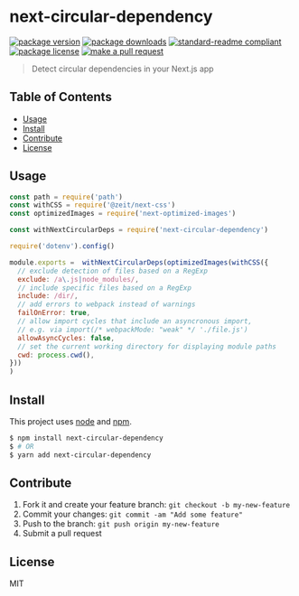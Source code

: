 
# next-circular-dependency
[![package version](https://img.shields.io/npm/v/next-circular-dependency.svg?style=flat-square)](https://npmjs.org/package/next-circular-dependency)
[![package downloads](https://img.shields.io/npm/dm/next-circular-dependency.svg?style=flat-square)](https://npmjs.org/package/next-circular-dependency)
[![standard-readme compliant](https://img.shields.io/badge/readme%20style-standard-brightgreen.svg?style=flat-square)](https://github.com/RichardLitt/standard-readme)
[![package license](https://img.shields.io/npm/l/next-circular-dependency.svg?style=flat-square)](https://npmjs.org/package/next-circular-dependency)
[![make a pull request](https://img.shields.io/badge/PRs-welcome-brightgreen.svg?style=flat-square)](http://makeapullrequest.com)

> Detect circular dependencies in your Next.js app

## Table of Contents

- [Usage](#usage)
- [Install](#install)
- [Contribute](#contribute)
- [License](#License)

## Usage

```js
const path = require('path')
const withCSS = require('@zeit/next-css')
const optimizedImages = require('next-optimized-images')

const withNextCircularDeps = require('next-circular-dependency')

require('dotenv').config()

module.exports =  withNextCircularDeps(optimizedImages(withCSS({
  // exclude detection of files based on a RegExp
  exclude: /a\.js|node_modules/,
  // include specific files based on a RegExp
  include: /dir/,
  // add errors to webpack instead of warnings
  failOnError: true,
  // allow import cycles that include an asyncronous import,
  // e.g. via import(/* webpackMode: "weak" */ './file.js')
  allowAsyncCycles: false,
  // set the current working directory for displaying module paths
  cwd: process.cwd(),
}))
)

```


## Install

This project uses [node](https://nodejs.org) and [npm](https://www.npmjs.com).

```sh
$ npm install next-circular-dependency
$ # OR
$ yarn add next-circular-dependency
```

## Contribute

1. Fork it and create your feature branch: `git checkout -b my-new-feature`
2. Commit your changes: `git commit -am "Add some feature"`
3. Push to the branch: `git push origin my-new-feature`
4. Submit a pull request

## License

MIT
